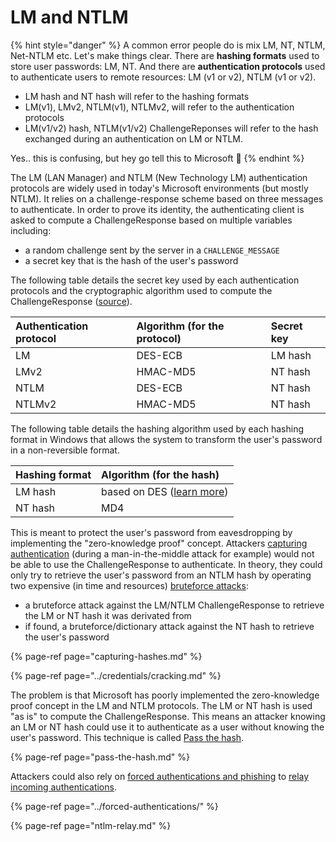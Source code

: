 # LM and NTLM

{% hint style="danger" %}
A common error people do is mix LM, NT, NTLM, Net-NTLM etc. Let's make things clear. There are **hashing formats** used to store user passwords: LM, NT. And there are **authentication protocols** used to authenticate users to remote resources: LM \(v1 or v2\), NTLM \(v1 or v2\).

* LM hash and NT hash will refer to the hashing formats
* LM\(v1\), LMv2, NTLM\(v1\), NTLMv2, will refer to the authentication protocols
* LM\(v1/v2\) hash, NTLM\(v1/v2\) ChallengeReponses will refer to the hash exchanged during an authentication on LM or NTLM.

Yes.. this is confusing, but hey go tell this to Microsoft 😤 
{% endhint %}

The LM \(LAN Manager\) and NTLM \(New Technology LM\) authentication protocols are widely used in today's Microsoft environments \(but mostly NTLM\). It relies on a challenge-response scheme based on three messages to authenticate. In order to prove its identity, the authenticating client is asked to compute a ChallengeResponse based on multiple variables including:

* a random challenge sent by the server in a `CHALLENGE_MESSAGE`
* a secret key that is the hash of the user's password

The following table details the secret key used by each authentication protocols and the cryptographic algorithm used to compute the ChallengeResponse \([source](https://blog.gentilkiwi.com/securite/mimikatz/overpass-the-hash)\).

| Authentication protocol | Algorithm \(for the protocol\) | Secret key |
| :--- | :--- | :--- |
| LM | DES-ECB | LM hash |
| LMv2 | HMAC-MD5 | NT hash |
| NTLM | DES-ECB | NT hash |
| NTLMv2 | HMAC-MD5 | NT hash |

The following table details the hashing algorithm used by each hashing format in Windows that allows the system to transform the user's password in a non-reversible format.

| Hashing format | Algorithm \(for the hash\) |
| :--- | :--- |
| LM hash | based on DES \([learn more](http://techgenix.com/how-cracked-windows-password-part1/)\) |
| NT hash | MD4 |

This is meant to protect the user's password from eavesdropping by implementing the "zero-knowledge proof" concept. Attackers [capturing authentication](capturing-hashes.md) \(during a man-in-the-middle attack for example\) would not be able to use the ChallengeResponse to authenticate. In theory, they could only try to retrieve the user's password from an NTLM hash by operating two expensive \(in time and resources\) [bruteforce attacks](./):

* a bruteforce attack against the LM/NTLM ChallengeResponse to retrieve the LM or NT hash it was derivated from
* if found, a bruteforce/dictionary attack against the NT hash to retrieve the user's password

{% page-ref page="capturing-hashes.md" %}

{% page-ref page="../credentials/cracking.md" %}

The problem is that Microsoft has poorly implemented the zero-knowledge proof concept in the LM and NTLM protocols. The LM or NT hash is used "as is" to compute the ChallengeResponse. This means an attacker knowing an LM or NT hash could use it to authenticate as a user without knowing the user's password. This technique is called [Pass the hash](pass-the-hash.md#pass-the-hash-ntlm).

{% page-ref page="pass-the-hash.md" %}

Attackers could also rely on [forced authentications and phishing](../forced-authentications/) to [relay incoming authentications](ntlm-relay.md).

{% page-ref page="../forced-authentications/" %}

{% page-ref page="ntlm-relay.md" %}

